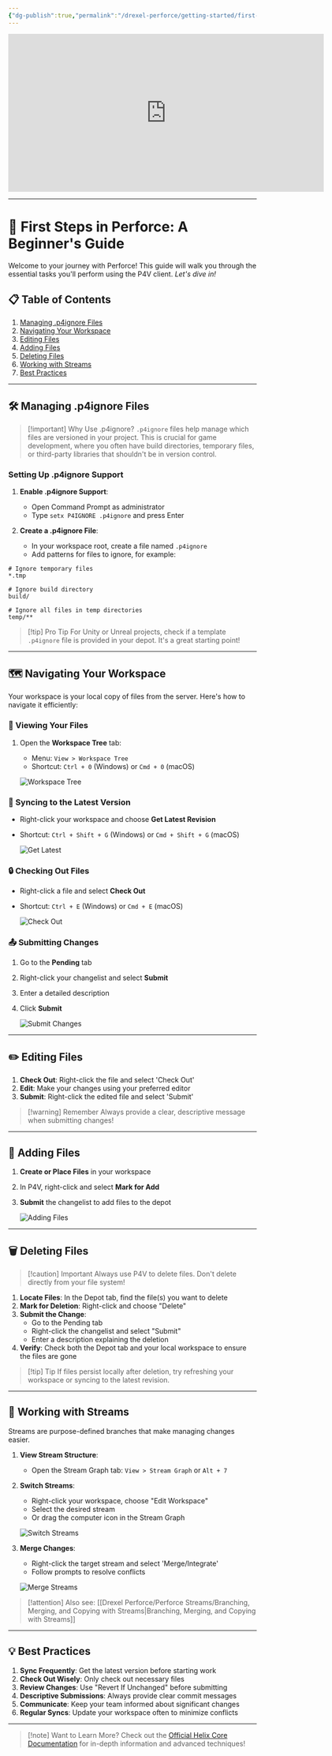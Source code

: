 ```yaml
---
{"dg-publish":true,"permalink":"/drexel-perforce/getting-started/first-steps-in-perforce/"}
---
```


<iframe src="https://1drv.ms/v/s!AqQzGx8l4o2wk-syAmTvlqQr5q2YpA?embed=1" width="640" height="320" frameborder="0" scrolling="no" allowfullscreen></iframe>

---

# 🚀 First Steps in Perforce: A Beginner's Guide

Welcome to your journey with Perforce! This guide will walk you through the essential tasks you'll perform using the P4V client. *Let's dive in!*

## 📋 Table of Contents

1. [Managing .p4ignore Files](#managing-p4ignore-files)
2. [Navigating Your Workspace](#navigating-your-workspace)
3. [Editing Files](#editing-files)
4. [Adding Files](#adding-files)
5. [Deleting Files](#deleting-files)
6. [Working with Streams](#working-with-streams)
7. [Best Practices](#best-practices)

---

## 🛠 Managing .p4ignore Files

> [!important] Why Use .p4ignore?
> `.p4ignore` files help manage which files are versioned in your project. This is crucial for game development, where you often have build directories, temporary files, or third-party libraries that shouldn't be in version control.

### Setting Up .p4ignore Support

1. **Enable .p4ignore Support**:
   - Open Command Prompt as administrator
   - Type `setx P4IGNORE .p4ignore` and press Enter

2. **Create a .p4ignore File**:
   - In your workspace root, create a file named `.p4ignore`
   - Add patterns for files to ignore, for example:

```plaintext
# Ignore temporary files
*.tmp

# Ignore build directory
build/

# Ignore all files in temp directories
temp/**
```

> [!tip] Pro Tip
> For Unity or Unreal projects, check if a template `.p4ignore` file is provided in your depot. It's a great starting point!

---

## 🗺 Navigating Your Workspace

Your workspace is your local copy of files from the server. Here's how to navigate it efficiently:

### 👀 Viewing Your Files

1. Open the **Workspace Tree** tab:
   - Menu: `View > Workspace Tree`
   - Shortcut: `Ctrl + 0` (Windows) or `Cmd + 0` (macOS)

   ![Workspace Tree](https://i.postimg.cc/k43L3FzN/p4v-workspace-Tree-tab.gif)

### 🔄 Syncing to the Latest Version

- Right-click your workspace and choose **Get Latest Revision**
- Shortcut: `Ctrl + Shift + G` (Windows) or `Cmd + Shift + G` (macOS)

   ![Get Latest](https://i.postimg.cc/QdzRSrqy/p4v-get-Latest.gif)

### 🔒 Checking Out Files

- Right-click a file and select **Check Out**
- Shortcut: `Ctrl + E` (Windows) or `Cmd + E` (macOS)

   ![Check Out](https://i.postimg.cc/j5HmsnYp/p4v-check-Out.gif)

### 📤 Submitting Changes

1. Go to the **Pending** tab
2. Right-click your changelist and select **Submit**
3. Enter a detailed description
4. Click **Submit**

   ![Submit Changes](https://i.postimg.cc/SRVP90sV/p4v-submit.gif)

---

## ✏️ Editing Files

1. **Check Out**: Right-click the file and select 'Check Out'
2. **Edit**: Make your changes using your preferred editor
3. **Submit**: Right-click the edited file and select 'Submit'

> [!warning] Remember
> Always provide a clear, descriptive message when submitting changes!

---

## 📁 Adding Files

1. **Create or Place Files** in your workspace
2. In P4V, right-click and select **Mark for Add**
3. **Submit** the changelist to add files to the depot

   ![Adding Files](https://i.postimg.cc/HL7FhPZs/p4v-add.gif)

---

## 🗑 Deleting Files

> [!caution] Important
> Always use P4V to delete files. Don't delete directly from your file system!

1. **Locate Files**: In the Depot tab, find the file(s) you want to delete
2. **Mark for Deletion**: Right-click and choose "Delete"
3. **Submit the Change**:
   - Go to the Pending tab
   - Right-click the changelist and select "Submit"
   - Enter a description explaining the deletion
4. **Verify**: Check both the Depot tab and your local workspace to ensure the files are gone

> [!tip] Tip
> If files persist locally after deletion, try refreshing your workspace or syncing to the latest revision.

---

## 🌊 Working with Streams

Streams are purpose-defined branches that make managing changes easier.

1. **View Stream Structure**:
   - Open the Stream Graph tab: `View > Stream Graph` or `Alt + 7`

2. **Switch Streams**:
   - Right-click your workspace, choose "Edit Workspace"
   - Select the desired stream
   - Or drag the computer icon in the Stream Graph

   ![Switch Streams](https://i.postimg.cc/Lsbj02CG/p4v-stream-Graph-switch.gif)

3. **Merge Changes**:
   - Right-click the target stream and select 'Merge/Integrate'
   - Follow prompts to resolve conflicts

   ![Merge Streams](https://i.postimg.cc/FRk3M8wz/p4v-stream-Graph-merge.gif)

> [!attention] Also see: 
> [[Drexel Perforce/Perforce Streams/Branching, Merging, and Copying with Streams\|Branching, Merging, and Copying with Streams]]

---

## 💡 Best Practices

1. **Sync Frequently**: Get the latest version before starting work
2. **Check Out Wisely**: Only check out necessary files
3. **Review Changes**: Use "Revert If Unchanged" before submitting
4. **Descriptive Submissions**: Always provide clear commit messages
5. **Communicate**: Keep your team informed about significant changes
6. **Regular Syncs**: Update your workspace often to minimize conflicts

---

> [!note] Want to Learn More?
> Check out the [Official Helix Core Documentation](https://help.perforce.com/helix-core/quickstart/Content/quickstart/end-user-reference.html) for in-depth information and advanced techniques!